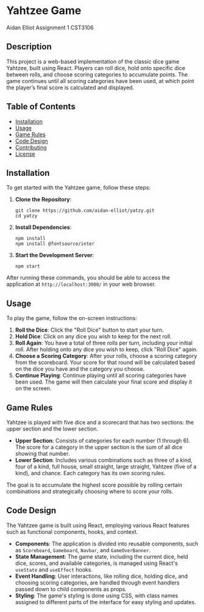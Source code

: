 # Yahtzee Game
Aidan Elliot
Assignment 1
CST3106

## Description
This project is a web-based implementation of the classic dice game Yahtzee, built using React. Players can roll dice, hold onto specific dice between rolls, and choose scoring categories to accumulate points. The game continues until all scoring categories have been used, at which point the player’s final score is calculated and displayed.

## Table of Contents
- [Installation](#installation)
- [Usage](#usage)
- [Game Rules](#game-rules)
- [Code Design](#code-design)
- [Contributing](#contributing)
- [License](#license)

## Installation
To get started with the Yahtzee game, follow these steps:

1. **Clone the Repository**: 
   ```
   git clone https://github.com/aidan-elliot/yatzy.git
   cd yatzy
   ```

2. **Install Dependencies**: 
   ```
   npm install
   npm install @fontsource/inter
   ```

3. **Start the Development Server**: 
   ```
   npm start
   ```

After running these commands, you should be able to access the application at `http://localhost:3000/` in your web browser.

## Usage
To play the game, follow the on-screen instructions:

1. **Roll the Dice**: Click the "Roll Dice" button to start your turn.
2. **Hold Dice**: Click on any dice you wish to keep for the next roll.
3. **Roll Again**: You have a total of three rolls per turn, including your initial roll. After holding onto any dice you wish to keep, click "Roll Dice" again.
4. **Choose a Scoring Category**: After your rolls, choose a scoring category from the scoreboard. Your score for that round will be calculated based on the dice you have and the category you choose.
5. **Continue Playing**: Continue playing until all scoring categories have been used. The game will then calculate your final score and display it on the screen.

## Game Rules
Yahtzee is played with five dice and a scorecard that has two sections: the upper section and the lower section.

- **Upper Section**: Consists of categories for each number (1 through 6). The score for a category in the upper section is the sum of all dice showing that number.
- **Lower Section**: Includes various combinations such as three of a kind, four of a kind, full house, small straight, large straight, Yahtzee (five of a kind), and chance. Each category has its own scoring rules.

The goal is to accumulate the highest score possible by rolling certain combinations and strategically choosing where to score your rolls.

## Code Design
The Yahtzee game is built using React, employing various React features such as functional components, hooks, and context.

- **Components**: The application is divided into reusable components, such as `Scoreboard`, `Gameboard`, `Navbar`, and `GameOverBanner`.
- **State Management**: The game state, including the current dice, held dice, scores, and available categories, is managed using React's `useState` and `useEffect` hooks.
- **Event Handling**: User interactions, like rolling dice, holding dice, and choosing scoring categories, are handled through event handlers passed down to child components as props.
- **Styling**: The game's styling is done using CSS, with class names assigned to different parts of the interface for easy styling and updates.
